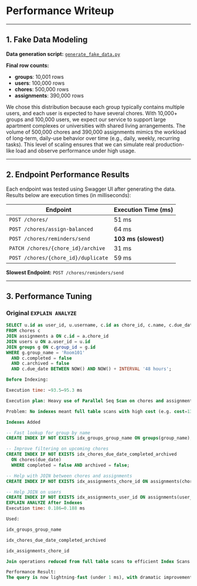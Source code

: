 # Performance Writeup

---

## 1. Fake Data Modeling

**Data generation script:** [`generate_fake_data.py`](src/generate_fake_data.py)

**Final row counts:**
- **groups**: 10,001 rows  
- **users**: 100,000 rows  
- **chores**: 500,000 rows  
- **assignments**: 390,000 rows  

We chose this distribution because each group typically contains multiple users, and each user is expected to have several chores. With 10,000+ groups and 100,000 users, we expect our service to support large apartment complexes or universities with shared living arrangements. The volume of 500,000 chores and 390,000 assignments mimics the workload of long-term, daily-use behavior over time (e.g., daily, weekly, recurring tasks). This level of scaling ensures that we can simulate real production-like load and observe performance under high usage.

---

## 2. Endpoint Performance Results

Each endpoint was tested using Swagger UI after generating the data. Results below are execution times (in milliseconds):

| Endpoint                                  | Execution Time (ms) |
|-------------------------------------------|----------------------|
| `POST /chores/`                           | 51 ms                |
| `POST /chores/assign-balanced`            | 64 ms                |
| `POST /chores/reminders/send`             | **103 ms (slowest)** |
| `PATCH /chores/{chore_id}/archive`        | 31 ms                |
| `POST /chores/{chore_id}/duplicate`       | 59 ms                 |

**Slowest Endpoint:** `POST /chores/reminders/send`

---

## 3. Performance Tuning

### Original `EXPLAIN ANALYZE`

```sql
SELECT u.id as user_id, u.username, c.id as chore_id, c.name, c.due_date
FROM chores c
JOIN assignments a ON c.id = a.chore_id
JOIN users u ON a.user_id = u.id
JOIN groups g ON c.group_id = g.id
WHERE g.group_name = 'Room101'
  AND c.completed = false
  AND c.archived = false
  AND c.due_date BETWEEN NOW() AND NOW() + INTERVAL '48 hours';

Before Indexing:

Execution time: ~93.5–95.3 ms

Execution plan: Heavy use of Parallel Seq Scan on chores and assignments

Problem: No indexes meant full table scans with high cost (e.g. cost=13969.12..19358.64)

Indexes Added

-- Fast lookup for group by name
CREATE INDEX IF NOT EXISTS idx_groups_group_name ON groups(group_name);

-- Improve filtering on upcoming chores
CREATE INDEX IF NOT EXISTS idx_chores_due_date_completed_archived
  ON chores(due_date)
  WHERE completed = false AND archived = false;

-- Help with JOIN between chores and assignments
CREATE INDEX IF NOT EXISTS idx_assignments_chore_id ON assignments(chore_id);

-- Help JOIN on users
CREATE INDEX IF NOT EXISTS idx_assignments_user_id ON assignments(user_id);
EXPLAIN ANALYZE After Indexes
Execution time: 0.186–0.188 ms

Used:

idx_groups_group_name

idx_chores_due_date_completed_archived

idx_assignments_chore_id

Join operations reduced from full table scans to efficient Index Scans and Bitmap Heap Scans

Performance Result:
The query is now lightning-fast (under 1 ms), with dramatic improvement from the original 95 ms. The indexes are highly effective, and this performance is acceptable for production-scale usage.